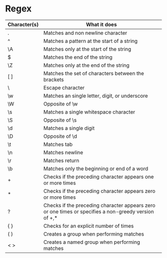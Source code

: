 # Regex

|   Character(s) | What it does  |
|---|---|
| .  | Matches and non newline character  |
|  ^ | Matches a pattern at the start of a string  |
|  \A | Matches only at the start of the string  |
| $ | Matches the end of the string |
| \Z | Matches only at the end of the string |
| [ ] | Matches the set of characters between the brackets |
| \ | Escape character |
| \w | Matches an single letter, digit, or underscore |
| \W | Opposite of \w |
| \s | Matches a single whitespace character |
| \S | Opposite of \s |
| \d | Matches a single digit |
| \D | Opposite of \d |
| \t | Matches tab |
| \n | Matches newline |
| \r | Matches return |
| \b | Matches only the beginning or end of a word |
| + | Checks if the preceding character appears one or more times |
| * | Checks if the preceding character appears zero or more times |
| ? | Checks if the preceding character appears zero or one times or specifies a non-greedy version of +,* |
| { } | Checks for an explicit number of times |
| ( ) | Creates a group when performing matches |
| < > | Creates a named group when performing matches |
